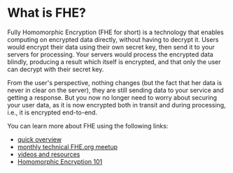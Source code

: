# What is FHE?

Fully Homomorphic Encryption (FHE for short) is a technology that enables computing on encrypted data directly, without having to decrypt it.
Users would encrypt their data using their own secret key, then send it to your servers for processing. Your servers would process the encrypted data blindly, producing a result which itself is encrypted, and that only the user can decrypt with their secret key.

From the user's perspective, nothing changes (but the fact that her data is never in clear on the server), they are still sending data to your service and getting a response. But you now no longer need to worry about securing your user data, as it is now encrypted both in transit and during processing, i.e., it is encrypted end-to-end.

You can learn more about FHE using the following links:
- [quick overview](https://6min.zama.ai/)
- [monthly technical FHE.org meetup](https://www.meetup.com/fhe-org/)
- [videos and resources](http://fhe.org/)
- [Homomorphic Encryption 101](https://medium.com/zama-ai/homomorphic-encryption-101-c1524fb76013)
